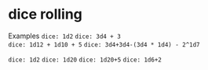 ---
---

# dice rolling

Examples
`dice: 1d2` 
`dice: 3d4 + 3`  
`dice: 1d12 + 1d10 + 5`  `dice: 3d4+3d4-(3d4 * 1d4) - 2^1d7` 

`dice: 1d2`
`dice: 1d20`
`dice: 1d20+5`
`dice: 1d6+2`
